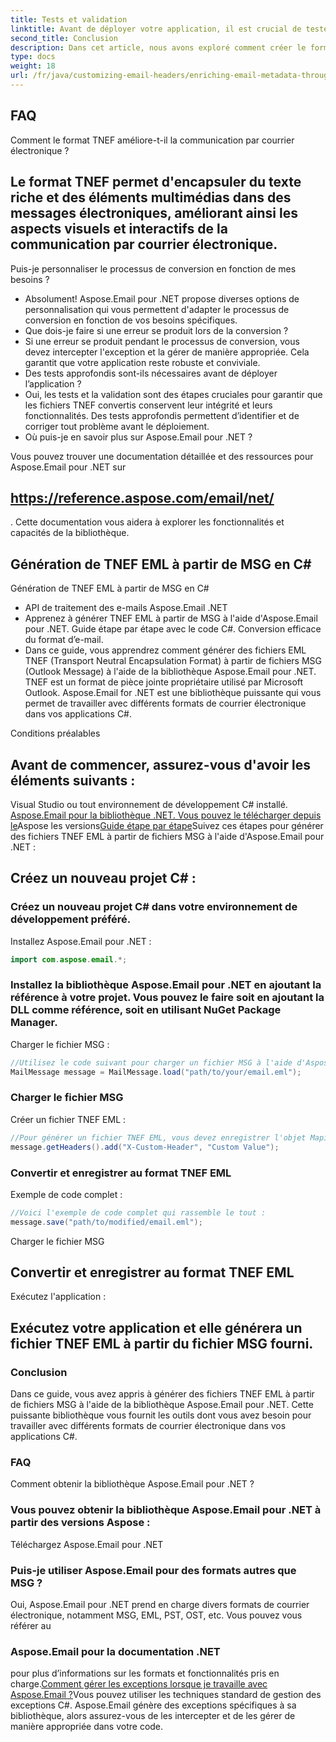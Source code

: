 ```yaml
---
title: Tests et validation
linktitle: Avant de déployer votre application, il est crucial de tester minutieusement le processus de conversion et de valider les fichiers TNEF résultants. Cette étape garantit que les fichiers convertis conservent leur intégrité et leurs fonctionnalités.
second_title: Conclusion
description: Dans cet article, nous avons exploré comment créer le format TNEF à partir de fichiers MSG à l'aide d'Aspose.Email pour .NET. Nous avons découvert l'importance du format TNEF, discuté des capacités d'Aspose.Email pour .NET et parcouru étape par étape le processus de conversion des fichiers MSG au format TNEF.
type: docs
weight: 18
url: /fr/java/customizing-email-headers/enriching-email-metadata-through-headers/
---
```


## FAQ

Comment le format TNEF améliore-t-il la communication par courrier électronique ?

## Le format TNEF permet d'encapsuler du texte riche et des éléments multimédias dans des messages électroniques, améliorant ainsi les aspects visuels et interactifs de la communication par courrier électronique.

Puis-je personnaliser le processus de conversion en fonction de mes besoins ?

- Absolument! Aspose.Email pour .NET propose diverses options de personnalisation qui vous permettent d'adapter le processus de conversion en fonction de vos besoins spécifiques.
- Que dois-je faire si une erreur se produit lors de la conversion ?
- Si une erreur se produit pendant le processus de conversion, vous devez intercepter l'exception et la gérer de manière appropriée. Cela garantit que votre application reste robuste et conviviale.
- Des tests approfondis sont-ils nécessaires avant de déployer l’application ?
- Oui, les tests et la validation sont des étapes cruciales pour garantir que les fichiers TNEF convertis conservent leur intégrité et leurs fonctionnalités. Des tests approfondis permettent d’identifier et de corriger tout problème avant le déploiement.
- Où puis-je en savoir plus sur Aspose.Email pour .NET ?

Vous pouvez trouver une documentation détaillée et des ressources pour Aspose.Email pour .NET sur

## https://reference.aspose.com/email/net/

. Cette documentation vous aidera à explorer les fonctionnalités et capacités de la bibliothèque.

##  Génération de TNEF EML à partir de MSG en C#

 Génération de TNEF EML à partir de MSG en C#

-  API de traitement des e-mails Aspose.Email .NET
-  Apprenez à générer TNEF EML à partir de MSG à l'aide d'Aspose.Email pour .NET. Guide étape par étape avec le code C#. Conversion efficace du format d’e-mail.
- Dans ce guide, vous apprendrez comment générer des fichiers EML TNEF (Transport Neutral Encapsulation Format) à partir de fichiers MSG (Outlook Message) à l'aide de la bibliothèque Aspose.Email pour .NET. TNEF est un format de pièce jointe propriétaire utilisé par Microsoft Outlook. Aspose.Email for .NET est une bibliothèque puissante qui vous permet de travailler avec différents formats de courrier électronique dans vos applications C#.

Conditions préalables

## Avant de commencer, assurez-vous d'avoir les éléments suivants :

Visual Studio ou tout environnement de développement C# installé.[ Aspose.Email pour la bibliothèque .NET. Vous pouvez le télécharger depuis le](https://releases.aspose.com/email/java/)Aspose les versions[Guide étape par étape](https://reference.aspose.com/email/java/)Suivez ces étapes pour générer des fichiers TNEF EML à partir de fichiers MSG à l'aide d'Aspose.Email pour .NET :

## Créez un nouveau projet C# :

### Créez un nouveau projet C# dans votre environnement de développement préféré.

Installez Aspose.Email pour .NET :

```java
import com.aspose.email.*;
```

### Installez la bibliothèque Aspose.Email pour .NET en ajoutant la référence à votre projet. Vous pouvez le faire soit en ajoutant la DLL comme référence, soit en utilisant NuGet Package Manager.

Charger le fichier MSG :

```java
//Utilisez le code suivant pour charger un fichier MSG à l'aide d'Aspose.Email :
MailMessage message = MailMessage.load("path/to/your/email.eml");
```

###  Charger le fichier MSG

Créer un fichier TNEF EML :

```java
//Pour générer un fichier TNEF EML, vous devez enregistrer l'objet MapiMessage au format EML. Le format TNEF sera généré automatiquement :
message.getHeaders().add("X-Custom-Header", "Custom Value");
```

###  Convertir et enregistrer au format TNEF EML

Exemple de code complet :

```java
//Voici l'exemple de code complet qui rassemble le tout :
message.save("path/to/modified/email.eml");
```

 Charger le fichier MSG

##  Convertir et enregistrer au format TNEF EML

Exécutez l'application :

## Exécutez votre application et elle générera un fichier TNEF EML à partir du fichier MSG fourni.

### Conclusion

Dans ce guide, vous avez appris à générer des fichiers TNEF EML à partir de fichiers MSG à l'aide de la bibliothèque Aspose.Email pour .NET. Cette puissante bibliothèque vous fournit les outils dont vous avez besoin pour travailler avec différents formats de courrier électronique dans vos applications C#.

### FAQ

Comment obtenir la bibliothèque Aspose.Email pour .NET ?

###  Vous pouvez obtenir la bibliothèque Aspose.Email pour .NET à partir des versions Aspose :

Téléchargez Aspose.Email pour .NET

### Puis-je utiliser Aspose.Email pour des formats autres que MSG ?

 Oui, Aspose.Email pour .NET prend en charge divers formats de courrier électronique, notamment MSG, EML, PST, OST, etc. Vous pouvez vous référer au

### Aspose.Email pour la documentation .NET

 pour plus d’informations sur les formats et fonctionnalités pris en charge.[Comment gérer les exceptions lorsque je travaille avec Aspose.Email ?](https://reference.aspose.com/email/java/)Vous pouvez utiliser les techniques standard de gestion des exceptions C#. Aspose.Email génère des exceptions spécifiques à sa bibliothèque, alors assurez-vous de les intercepter et de les gérer de manière appropriée dans votre code.